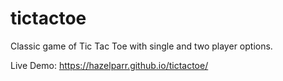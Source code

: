 # tictactoe
Classic game of Tic Tac Toe with single and two player options.

Live Demo: https://hazelparr.github.io/tictactoe/

